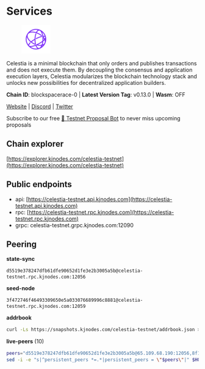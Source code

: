 # Services

<figure><img src="https://raw.githubusercontent.com/kj89/cosmos-images/main/logos/celestia.png" alt=""><figcaption></figcaption></figure>

Celestia is a minimal blockchain that only orders and publishes transactions and  does not execute them. By decoupling the consensus and application execution layers,  Celestia modularizes the blockchain technology stack and unlocks new possibilities  for decentralized application builders.

**Chain ID**: blockspacerace-0 | **Latest Version Tag**: v0.13.0 | **Wasm**: OFF

[Website](https://celestia.org) | [Discord](https://discord.gg/celestiacommunity) | [Twitter](https://twitter.com/CelestiaOrg)



Subscribe to our free [🤖 Testnet Proposal Bot](https://t.me/kjnodes_testnet_proposal_bot) to never miss upcoming proposals


## Chain explorer
[https://explorer.kjnodes.com/celestia-testnet](https://explorer.kjnodes.com/celestia-testnet)

## Public endpoints

* api: [https://celestia-testnet.api.kjnodes.com](https://celestia-testnet.api.kjnodes.com)
* rpc: [https://celestia-testnet.rpc.kjnodes.com](https://celestia-testnet.rpc.kjnodes.com)
* grpc: celestia-testnet.grpc.kjnodes.com:12090

## Peering

**state-sync**

```text
d5519e378247dfb61dfe90652d1fe3e2b3005a5b@celestia-testnet.rpc.kjnodes.com:12056
```

**seed-node**

```text
3f472746f46493309650e5a033076689996c8881@celestia-testnet.rpc.kjnodes.com:12059
```

**addrbook**
```bash
curl -Ls https://snapshots.kjnodes.com/celestia-testnet/addrbook.json > $HOME/.celestia-app/config/addrbook.json
```

**live-peers** (10)
```bash
peers="d5519e378247dfb61dfe90652d1fe3e2b3005a5b@65.109.68.190:12056,8f14ec71e1d712c912c27485a169c2519628cfb6@185.225.232.196:21656,ae95e8d93a0822a763823551c163d15d4cdce944@116.202.227.117:20656,c97019ef9ee43e93ad9019514b612e6b8363c3fd@138.201.63.38:26686,e4fa11cfb413d69d95dc90a0e12125b091b1d574@51.158.115.159:26656,9fd9275b49d478bf8352dc160dc0e9a184011098@217.182.194.152:26656,f05e6a065b772dda4c7c0cbed40894a8c43416c7@57.128.86.3:26656,0196b56324c6fd3dd31110d3cb06dc169a1e1310@194.62.97.31:26656,f6070ab2af725d4f62bb81dbd30dc2047bc66d04@65.108.193.249:2270,6c73374cb78a543e2dd3eb218c29386392da2cf5@35.210.99.77:26656"
sed -i -e "s|^persistent_peers *=.*|persistent_peers = \"$peers\"|" $HOME/.celestia-app/config/config.toml
```
